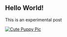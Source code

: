 
## Hello World!



This is an experimental post



[![Cute Puppy Pic](http://cdn3-www.dogtime.com/assets/uploads/gallery/30-impossibly-cute-puppies/impossibly-cute-puppy-30.jpg)](http://cdn3-www.dogtime.com/assets/uploads/gallery/30-impossibly-cute-puppies/impossibly-cute-puppy-30.jpg)